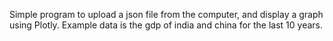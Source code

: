 Simple program to upload a json file from the computer, and display a graph using Plotly. 
Example data is the gdp of india and china for the last 10 years.
